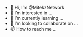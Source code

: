 - 👋 Hi, I’m @MitekzNetwork
- 👀 I’m interested in ...
- 🌱 I’m currently learning ...
- 💞️ I’m looking to collaborate on ...
- 📫 How to reach me ...

<!---
MitekzNetwork/MitekzNetwork is a ✨ special ✨ repository because its `README.md` (this file) appears on your GitHub profile.
You can click the Preview link to take a look at your changes.
--->
